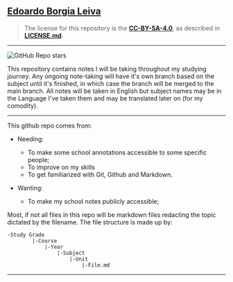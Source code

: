 [Edoardo Borgia Leiva](https://edoardo-b-leiva.github.io)  
---
>The license for this repository is the [**CC-BY-SA-4.0**](https://creativecommons.org/), as described in [__LICENSE.md__](./LICENSE.md).
---
![GitHub Repo stars](https://img.shields.io/github/stars/Edoardo-B-Leiva/notes?logo=github&label=Github%20stars&color=%23f6ff45&style=flat-square)



This repository contains notes I will be taking throughout my studying journey.
Any ongoing note-taking will have it's own branch based on the subject until it's finished, in which case the branch will be merged to the main branch.
All notes will be taken in English but subject names may be in the Language I've taken them and may be translated later on (for my comodity).

---
This github repo comes from:
- Needing:
  - To make some school annotations accessible to some specific people;
  - To improve on my skills
  - To get familiarized with Git, Github and Markdown.
    
- Wanting:
  - To make my school notes publicly accessible;
  

Most, if not all files in this repo will be markdown files redacting the topic dictated by the filename.
The file structure is made up by:
```
-Study Grade
        |-Course
            |-Year
                |-Subject
                    |-Unit
                        |-File.md
```
---
